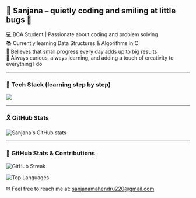 ## 🌸 Sanjana – quietly coding and smiling at little bugs 🌸
💻 BCA Student | Passionate about coding and problem solving  
📚 Currently learning Data Structures & Algorithms in C  
🌱 Believes that small progress every day adds up to big results  
🌷 Always curious, always learning, and adding a touch of creativity to everything I do  

---

### 🎀 Tech Stack (learning step by step)
![](https://img.shields.io/badge/-C-00599C?style=flat&logo=c&logoColor=white)

---

### 🎗 GitHub Stats
![Sanjana's GitHub stats](https://github-readme-stats.vercel.app/api?username=Sanjana35-alt&show_icons=true&bg_color=000000&title_color=ff69b4&text_color=ffc0cb&icon_color=ff69b4&border_color=ff1493)

---

### 🌟 GitHub Stats & Contributions

<!-- Streak & Contributions -->
![GitHub Streak](https://github-readme-streak-stats.herokuapp.com/?user=Sanjana35-alt&background=000000&stroke=ff69b4&ring=ff69b4&fire=ff1493&currStreakLabel=ffc0cb&sideNums=ffc0cb&currStreakNum=ff69b4&sideLabels=ffc0cb&dates=ffb6c1)

<!-- Most Used Languages -->
![Top Languages](https://github-readme-stats.vercel.app/api/top-langs/?username=Sanjana35-alt&layout=compact&bg_color=000000&title_color=ff69b4&text_color=ffc0cb&icon_color=ff69b4&border_color=ff1493)


✉ Feel free to reach me at: sanjanamahendru220@gmail.com
